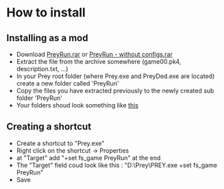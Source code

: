 # How to install

## Installing as a mod
- Download [PreyRun.rar](https://github.com/CppAndre/PreyRun/releases/download/V1.0.5.1/PreyRun.rar) or [PreyRun - without configs.rar](https://github.com/CppAndre/PreyRun/releases/download/V1.0.5.1/PreyRun.-.Without.Configs.rar)
- Extract the file from the archive somewhere (game00.pk4, description.txt, ...)
- In your Prey root folder (where Prey.exe and PreyDed.exe are located) create a new folder called 'PreyRun'
- Copy the files you have extracted previously to the newly created sub folder 'PreyRun'
- Your folders shoud look something like [this](https://imgur.com/a/4SxWX)

## Creating a shortcut
- Create a shortcut to "Prey.exe"
- Right click on the shortcut -> Properties
- at "Target" add "+set fs_game PreyRun" at the end
- The "Target" field coud look like this : "D:\Prey\PREY.exe +set fs_game PreyRun"
- Save
